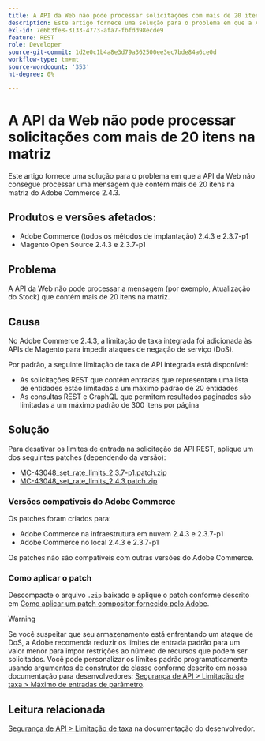 ```yaml
---
title: A API da Web não pode processar solicitações com mais de 20 itens na matriz
description: Este artigo fornece uma solução para o problema em que a API da Web não consegue processar uma mensagem que contém mais de 20 itens na matriz do Adobe Commerce 2.4.3.
exl-id: 7e6b3fe8-3133-4773-afa7-fbfdd98ecde9
feature: REST
role: Developer
source-git-commit: 1d2e0c1b4a8e3d79a362500ee3ec7bde84a6ce0d
workflow-type: tm+mt
source-wordcount: '353'
ht-degree: 0%

---
```


# A API da Web não pode processar solicitações com mais de 20 itens na matriz

Este artigo fornece uma solução para o problema em que a API da Web não consegue processar uma mensagem que contém mais de 20 itens na matriz do Adobe Commerce 2.4.3.

## Produtos e versões afetados:

* Adobe Commerce (todos os métodos de implantação) 2.4.3 e 2.3.7-p1
* Magento Open Source 2.4.3 e 2.3.7-p1

## Problema

A API da Web não pode processar a mensagem (por exemplo, Atualização do Stock) que contém mais de 20 itens na matriz.

## Causa

No Adobe Commerce 2.4.3, a limitação de taxa integrada foi adicionada às APIs de Magento para impedir ataques de negação de serviço (DoS).

Por padrão, a seguinte limitação de taxa de API integrada está disponível:

* As solicitações REST que contêm entradas que representam uma lista de entidades estão limitadas a um máximo padrão de 20 entidades
* As consultas REST e GraphQL que permitem resultados paginados são limitadas a um máximo padrão de 300 itens por página

## Solução

Para desativar os limites de entrada na solicitação da API REST, aplique um dos seguintes patches (dependendo da versão):

* [MC-43048_set_rate_limits_2.3.7-p1.patch.zip](assets/MC-43048__set_rate_limits__2.3.7-p1.patch.zip)
* [MC-43048_set_rate_limits_2.4.3.patch.zip](assets/MC-43048__set_rate_limits__2.4.3.patch.zip)

### Versões compatíveis do Adobe Commerce

Os patches foram criados para:

* Adobe Commerce na infraestrutura em nuvem 2.4.3 e 2.3.7-p1
* Adobe Commerce no local 2.4.3 e 2.3.7-p1

Os patches não são compatíveis com outras versões do Adobe Commerce.

### Como aplicar o patch

Descompacte o arquivo `.zip` baixado e aplique o patch conforme descrito em [Como aplicar um patch compositor fornecido pelo Adobe](/help/how-to/general/how-to-apply-a-composer-patch-provided-by-magento.md).

>[!WARNING]
>
>Se você suspeitar que seu armazenamento está enfrentando um ataque de DoS, a Adobe recomenda reduzir os limites de entrada padrão para um valor menor para impor restrições ao número de recursos que podem ser solicitados.  Você pode personalizar os limites padrão programaticamente usando [argumentos de construtor de classe](https://devdocs.magento.com/guides/v2.4/extension-dev-guide/build/di-xml-file.html)
>conforme descrito em nossa documentação para desenvolvedores: [Segurança de API > Limitação de taxa > Máximo de entradas de parâmetro](https://devdocs.magento.com/guides/v2.4/get-started/api-security.html#rate-limiting).

## Leitura relacionada

[Segurança de API > Limitação de taxa](https://devdocs.magento.com/guides/v2.4/get-started/api-security.html#rate-limiting) na documentação do desenvolvedor.
